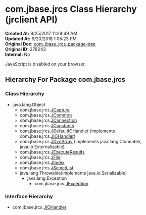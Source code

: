 # com.jbase.jrcs Class Hierarchy (jrclient   API)

**Created At:** 9/25/2017 11:29:49 AM  
**Updated At:** 9/20/2018 1:05:23 PM  
**Original Doc:** [com_jbase_jrcs_package-tree](https://docs.jbase.com/jrcs/com_jbase_jrcs_package-tree)  
**Original ID:** 278043  
**Internal:** No  

<!--<br>    try {<br>        if (location.href.indexOf('is-external=true') == -1) {<br>            parent.document.title="com.jbase.jrcs Class Hierarchy (jrclient   API)";<br>        }<br>    }<br>    catch(err) {<br>    }<br>//-->
JavaScript is disabled on your browser.





## Hierarchy For Package com.jbase.jrcs

### Class Hierarchy

- java.lang.Object
    - com.jbase.jrcs.[JCapture](./../jcapture-%28jrclient-api%29 "class in com.jbase.jrcs")
    - com.jbase.jrcs.[JCommon](./../jcommon-%28jrclient-api%29 "class in com.jbase.jrcs")
    - com.jbase.jrcs.[JConnection](./../jconnection-%28jrclient-api%29 "class in com.jbase.jrcs")
    - com.jbase.jrcs.[JConstants](./../jconstants-%28jrclient-api%29 "class in com.jbase.jrcs")
    - com.jbase.jrcs.[JDefaultIOHandler](./../jdefaultiohandler-%28jrclient---api%29 "class in com.jbase.jrcs") (implements com.jbase.jrcs.[JIOHandler](./../jiohandler-%28jrclient-api%29 "interface in com.jbase.jrcs"))
    - com.jbase.jrcs.[JDynArray](./../jdynarray-%28jrclient---api%29 "class in com.jbase.jrcs") (implements java.lang.Cloneable, java.io.Externalizable)
    - com.jbase.jrcs.[JExecuteResults](./../jexecuteresults-%28jrclient-api%29 "class in com.jbase.jrcs")
    - com.jbase.jrcs.[JFile](./../jfile-%28jrclient-api%29 "class in com.jbase.jrcs")
    - com.jbase.jrcs.[JIndex](./../jindex-%28jrclient-api%29 "class in com.jbase.jrcs")
    - com.jbase.jrcs.[JSelectList](./../jselectlist-%28jrclient---api%29 "class in com.jbase.jrcs")
    - java.lang.Throwable(implements java.io.Serializable)
        - java.lang.Exception
            - com.jbase.jrcs.[JException](./../jexception-%28jrclient-api%29 "class in com.jbase.jrcs")




### Interface Hierarchy

- com.jbase.jrcs.[JIOHandler](./../jiohandler-%28jrclient-api%29 "interface in com.jbase.jrcs")






